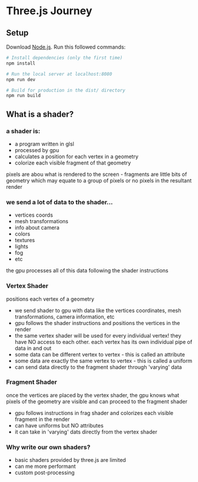 # Three.js Journey

## Setup

Download [Node.js](https://nodejs.org/en/download/).
Run this followed commands:

```bash
# Install dependencies (only the first time)
npm install

# Run the local server at localhost:8080
npm run dev

# Build for production in the dist/ directory
npm run build
```

## What is a shader?

### a shader is:

- a program written in glsl
- processed by gpu
- calculates a position for each vertex in a geometry
- colorize each visible fragment of that geometry

pixels are abou what is rendered to the screen - fragments are little bits of geometry which may equate to a group of pixels or no pixels in the resultant render

### we send a lot of data to the shader...

- vertices coords
- mesh transformations
- info about camera
- colors
- textures
- lights
- fog
- etc

the gpu processes all of this data following the shader instructions

### Vertex Shader

positions each vertex of a geometry

- we send shader to gpu with data like the vertices coordinates, mesh transformations, camera information, etc
- gpu follows the shader instructions and positions the vertices in the render
- the same vertex shader will be used for every individual vertex! they have NO access to each other. each vertex has its own individual pipe of data in and out
- some data can be different vertex to vertex - this is called an attribute
- some data are exactly the same vertex to vertex - this is called a uniform
- can send data directly to the fragment shader through 'varying' data

### Fragment Shader

once the vertices are placed by the vertex shader, the gpu knows what pixels of the geometry are visible and can proceed to the fragment shader

- gpu follows instructions in frag shader and colorizes each visible fragment in the render
- can have uniforms but NO attributes
- it can take in 'varying' dats directly from the vertex shader

### Why write our own shaders?

- basic shaders provided by three.js are limited
- can me more performant
- custom post-processing
